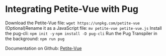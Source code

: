 # Integrating Petite-Vue with Pug

Download the Petite-Vue file:
`wget https://unpkg.com/petite-vue`
(Optional)Rename it as a JavaScript file:
`mv petite-vue petite-vue.js`
Install the pug-cli:
`npm init -y`
`npm install -D pug-cli`
Run the Pug Transpiler in the background:
`npm run pug`

Documentation on Github:
[Petite-Vue](https://github.com/vuejs/petite-vue)

